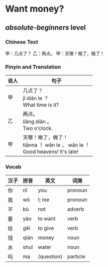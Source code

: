 # Want money?
## *absolute-beginners* level

### Chinese Text
甲：几点了？
乙：两点。
甲：天哪！晚了，晚了！

### Pinyin and Translation
|说人|句子|
|----|----|
|甲|几点了？<br />jǐ diǎn le ？<br />What time is it?|
|乙|两点。<br />liǎng diǎn 。<br />Two o'clock.|
|甲|天哪！晚了，晚了！<br />tiānna ！ wǎn le ， wǎn le ！<br />Good heavens! It's late!|
### Vocab
|汉子|拼音|英文|词类|
|----|----|----|----|
|你|nǐ|you|pronoun|
|我|wǒ|I; me|pronoun|
|不|bù|not|adverb|
|要|yào|to want|verb|
|给|gěi|to give|verb|
|钱|qián|money|noun|
|水|shuǐ|water|noun|
|吗|ma|(question)|particle|